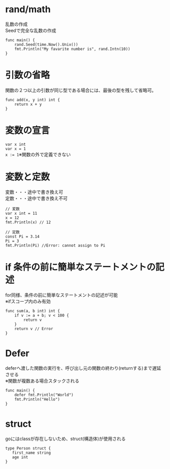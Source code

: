 # rand/math
乱数の作成  
Seedで完全な乱数の作成
```
func main() {
    rand.Seed(time.Now().Unix())
    fmt.Println("My favarite number is", rand.Intn(10))
}
```

# 引数の省略
関数の２つ以上の引数が同じ型である場合には、最後の型を残して省略可。
```
func add(x, y int) int {
    return x + y
}
```

# 変数の宣言

`var x int`  
`var x = 1`  
`x := 1`※関数の外で定義できない

# 変数と定数

変数・・・途中で書き換え可  
定数・・・途中で書き換え不可  

```
// 変数
var x int = 11
x = 12
fmt.Println(x) // 12

// 定数
const Pi = 3.14
Pi = 3
fmt.Println(Pi) //Error: cannot assign to Pi
```

# if 条件の前に簡単なステートメントの記述
for同様、条件の前に簡単なステートメントの記述が可能  
※ifスコープ内のみ有効
```
func sum(a, b int) int {
    if v := a + b; v < 100 {
        return v
    }
    return v // Error
}
```

# Defer
deferへ渡した関数の実行を、呼び出し元の関数の終わり(returnする)まで遅延させる  
※関数が複数ある場合スタックされる
```
func main() {
    defer fmt.Println("World")
    fmt.Println("Hello")
}
```

# struct
goにはclassが存在しないため、struct(構造体)が使用される
```
type Person struct {
   first_name string 
   age int
}
```
